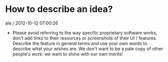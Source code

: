 
# How to describe an idea?

ale / 2012-10-12 07:00:26

- Please avoid referring to the way specific proprietary software works, don't add links to their resources or screenshots of their UI / features.
  Describe the feature in general terms and use your own words to describe what your wishes are.
  We don't want to be a pale copy of other people's work: we want to shine with our own merits!
